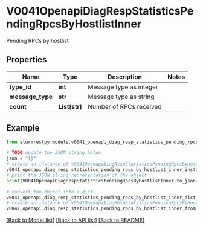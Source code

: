 # V0041OpenapiDiagRespStatisticsPendingRpcsByHostlistInner

Pending RPCs by hostlist

## Properties

Name | Type | Description | Notes
------------ | ------------- | ------------- | -------------
**type_id** | **int** | Message type as integer |
**message_type** | **str** | Message type as string |
**count** | **List[str]** | Number of RPCs received |

## Example

```python
from slurmrestpy.models.v0041_openapi_diag_resp_statistics_pending_rpcs_by_hostlist_inner import V0041OpenapiDiagRespStatisticsPendingRpcsByHostlistInner

# TODO update the JSON string below
json = "{}"
# create an instance of V0041OpenapiDiagRespStatisticsPendingRpcsByHostlistInner from a JSON string
v0041_openapi_diag_resp_statistics_pending_rpcs_by_hostlist_inner_instance = V0041OpenapiDiagRespStatisticsPendingRpcsByHostlistInner.from_json(json)
# print the JSON string representation of the object
print(V0041OpenapiDiagRespStatisticsPendingRpcsByHostlistInner.to_json())

# convert the object into a dict
v0041_openapi_diag_resp_statistics_pending_rpcs_by_hostlist_inner_dict = v0041_openapi_diag_resp_statistics_pending_rpcs_by_hostlist_inner_instance.to_dict()
# create an instance of V0041OpenapiDiagRespStatisticsPendingRpcsByHostlistInner from a dict
v0041_openapi_diag_resp_statistics_pending_rpcs_by_hostlist_inner_from_dict = V0041OpenapiDiagRespStatisticsPendingRpcsByHostlistInner.from_dict(v0041_openapi_diag_resp_statistics_pending_rpcs_by_hostlist_inner_dict)
```
[[Back to Model list]](../README.md#documentation-for-models) [[Back to API list]](../README.md#documentation-for-api-endpoints) [[Back to README]](../README.md)


